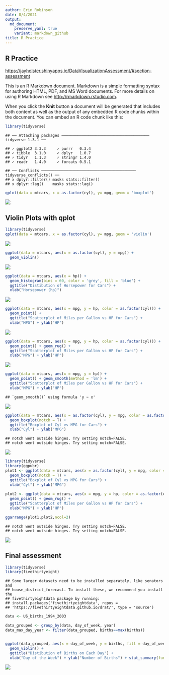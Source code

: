 ```yaml
---
author: Erin Robinson
date: 8/4/2021
output:
  md_document:
    preserve_yaml: true
    variant: markdown_github
title: R Practice
---
```


## R Practice

<https://jayholster.shinyapps.io/DataVisualizationAssessment/#section-assessment>

This is an R Markdown document. Markdown is a simple formatting syntax
for authoring HTML, PDF, and MS Word documents. For more details on
using R Markdown see <http://rmarkdown.rstudio.com>.

When you click the **Knit** button a document will be generated that
includes both content as well as the output of any embedded R code
chunks within the document. You can embed an R code chunk like this:

``` r
library(tidyverse)
```

    ## ── Attaching packages ─────────────────────────────────────── tidyverse 1.3.1 ──

    ## ✓ ggplot2 3.3.3     ✓ purrr   0.3.4
    ## ✓ tibble  3.1.0     ✓ dplyr   1.0.7
    ## ✓ tidyr   1.1.3     ✓ stringr 1.4.0
    ## ✓ readr   1.4.0     ✓ forcats 0.5.1

    ## ── Conflicts ────────────────────────────────────────── tidyverse_conflicts() ──
    ## x dplyr::filter() masks stats::filter()
    ## x dplyr::lag()    masks stats::lag()

``` r
qplot(data = mtcars, x = as.factor(cyl), y= mpg, geom = 'boxplot')
```

![](R_codeexample_files/figure-markdown_github/unnamed-chunk-1-1.png)

## Violin Plots with qplot

``` r
library(tidyverse)
qplot(data = mtcars, x = as.factor(cyl), y= mpg, geom = 'violin')
```

![](R_codeexample_files/figure-markdown_github/unnamed-chunk-2-1.png)

``` r
ggplot(data = mtcars, aes(x = as.factor(cyl), y = mpg)) + 
  geom_violin()
```

![](R_codeexample_files/figure-markdown_github/unnamed-chunk-3-1.png)

``` r
ggplot(data = mtcars, aes(x = hp)) + 
  geom_histogram(bins = 60, color = 'grey', fill = 'blue') + 
  ggtitle("Distibution of Horsepower for Cars") + 
  xlab("Horsepower (hp)") 
```

![](R_codeexample_files/figure-markdown_github/unnamed-chunk-4-1.png)

``` r
ggplot(data = mtcars, aes(x = mpg, y = hp, color = as.factor(cyl))) + 
  geom_point() + 
  ggtitle("Scatterplot of Miles per Gallon vs HP for Cars") + 
  xlab("MPG") + ylab("HP")
```

![](R_codeexample_files/figure-markdown_github/unnamed-chunk-5-1.png)

``` r
ggplot(data = mtcars, aes(x = mpg, y = hp, color = as.factor(cyl))) + 
  geom_point() + geom_rug() +
  ggtitle("Scatterplot of Miles per Gallon vs HP for Cars") + 
  xlab("MPG") + ylab("HP")
```

![](R_codeexample_files/figure-markdown_github/unnamed-chunk-6-1.png)

``` r
ggplot(data = mtcars, aes(x = mpg, y = hp)) + 
  geom_point() + geom_smooth(method = 'lm') +
  ggtitle("Scatterplot of Miles per Gallon vs HP for Cars") + 
  xlab("MPG") + ylab("HP")
```

    ## `geom_smooth()` using formula 'y ~ x'

![](R_codeexample_files/figure-markdown_github/unnamed-chunk-7-1.png)

``` r
ggplot(data = mtcars, aes(x = as.factor(cyl), y = mpg, color = as.factor(cyl))) + 
  geom_boxplot(notch = T) +
  ggtitle("Boxplot of Cyl vs MPG for Cars") + 
  xlab("Cyl") + ylab("MPG")
```

    ## notch went outside hinges. Try setting notch=FALSE.
    ## notch went outside hinges. Try setting notch=FALSE.

![](R_codeexample_files/figure-markdown_github/unnamed-chunk-8-1.png)

``` r
library(tidyverse)
library(ggpubr)
plot1 <- ggplot(data = mtcars, aes(x = as.factor(cyl), y = mpg, color = as.factor(cyl))) + 
  geom_boxplot(notch = T) +
  ggtitle("Boxplot of Cyl vs MPG for Cars") + 
  xlab("Cyl") + ylab("MPG")
  
plot2 <- ggplot(data = mtcars, aes(x = mpg, y = hp, color = as.factor(cyl))) + 
  geom_point() + geom_rug() +
  ggtitle("Scatterplot of Miles per Gallon vs HP for Cars") + 
  xlab("MPG") + ylab("HP")

ggarrange(plot1,plot2,ncol=2)
```

    ## notch went outside hinges. Try setting notch=FALSE.
    ## notch went outside hinges. Try setting notch=FALSE.

![](R_codeexample_files/figure-markdown_github/unnamed-chunk-9-1.png)

## Final assessment

``` r
library(tidyverse)
library(fivethirtyeight)
```

    ## Some larger datasets need to be installed separately, like senators and
    ## house_district_forecast. To install these, we recommend you install the
    ## fivethirtyeightdata package by running:
    ## install.packages('fivethirtyeightdata', repos =
    ## 'https://fivethirtyeightdata.github.io/drat/', type = 'source')

``` r
data <- US_births_1994_2003

data_grouped <- group_by(data, day_of_week, year)
data_max_day_year <- filter(data_grouped, births==max(births))


ggplot(data_grouped, aes(x = day_of_week, y = births, fill = day_of_week)) +
  geom_violin() + 
  ggtitle("Distibution of Births on Each Day") + 
  xlab("Day of the Week") + ylab("Number of Births") + stat_summary(fun = mean, geom = "point", color = 'white') + labs(fill='Day') 
```

![](R_codeexample_files/figure-markdown_github/unnamed-chunk-10-1.png)

## 
